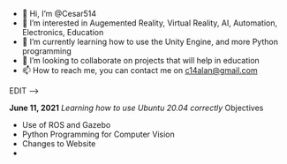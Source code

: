 - 👋 Hi, I’m @Cesar514
- 👀 I’m interested in Augemented Reality, Virtual Reality, AI, Automation, Electronics, Education
- 🌱 I’m currently learning how to use the Unity Engine, and more Python programming
- 💞️ I’m looking to collaborate on projects that will help in education
- 📫 How to reach me, you can contact me on c14alan@gmail.com

EDIT -->

**June 11, 2021**
_Learning how to use Ubuntu 20.04 correctly_
Objectives
- Use of ROS and Gazebo
- Python Programming for Computer Vision
- Changes to Website
- 
<!---
Cesar514/Cesar514 is a ✨ special ✨ repository because its `README.md` (this file) appears on your GitHub profile.
You can click the Preview link to take a look at your changes.
--->
